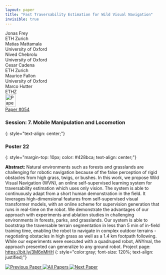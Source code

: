 ```yaml
---
layout: paper
title: "Fast Traversability Estimation for Wild Visual Navigation"
invisible: true
---
```

<div class="paper-authors">
<div class="paper-author-box">
    <div class="paper-author-name">Jonas Frey</div>
    <div class="paper-author-uni">ETH Zurich</div>
</div>
<div class="paper-author-box">
    <div class="paper-author-name">Matias Mattamala</div>
    <div class="paper-author-uni">University of Oxford</div>
</div>
<div class="paper-author-box">
    <div class="paper-author-name">Nived Chebrolu</div>
    <div class="paper-author-uni">University of Oxford</div>
</div>
<div class="paper-author-box">
    <div class="paper-author-name">Cesar Cadena</div>
    <div class="paper-author-uni">ETH Zurich</div>
</div>
<div class="paper-author-box">
    <div class="paper-author-name">Maurice Fallon</div>
    <div class="paper-author-uni">University of Oxford</div>
</div>
<div class="paper-author-box">
    <div class="paper-author-name">Marco Hutter</div>
    <div class="paper-author-uni">ETHZ</div>
</div>

</div><div class="paper-pdf">
<div> <a href="http://www.roboticsproceedings.org/rss19/p054.pdf"><img src="{{ site.baseurl }}/images/paper_link.png" alt="Paper Website" width = "33"  height = "40"/></a> </div>
<div> <a href="http://www.roboticsproceedings.org/rss19/p054.pdf">Paper&nbsp;#054</a> </div>
</div>

### Session: 7. Mobile Manipulation and Locomotion
{: style="text-align: center;"}

### Poster 22
{: style="margin-top: 10px; color: #428bca; text-align: center;"}

<b style="color: black;">Abstract: </b>Natural environments such as forests and grasslands are challenging for robotic navigation because of the false perception of rigid obstacles from high grass, twigs, or bushes. In this work, we propose Wild Visual Navigation (WVN), an online self-supervised learning system for traversability estimation which uses only vision. The system is able to continuously adapt from a short human demonstration in the field. It leverages high-dimensional features from self-supervised visual transformer models, with an online scheme for supervision generation that runs in real-time on the robot. We demonstrate the advantages of our approach with experiments and ablation studies in challenging environments in forests, parks, and grasslands. Our system is able to bootstrap the traversable terrain segmentation in less than 5 min of in-field training time, enabling the robot to navigate in complex outdoor terrains - negotiating obstacles in high grass as well as a 1.4 km footpath following. While our experiments were executed with a quadruped robot, ANYmal, the approach presented can generalize to any ground robot. Project page: https://bit.ly/3M6nMHH
{: style="color:gray; font-size: 120%; text-align: justified;"}


<div class="paper-menu">
<a href="{{ site.baseurl }}/program/papers/053/"> <img src="{{ site.baseurl }}/images/previous_paper_icon.png" alt="Previous Paper" title="Previous Paper"/> </a>
<a href="{{ site.baseurl }}/program/papers"><img src="{{ site.baseurl }}/images/overview_icon.png" alt="All Papers" title="All Papers"/> </a>
<a href="{{ site.baseurl }}/program/papers/055/"> <img src="{{ site.baseurl }}/images/next_paper_icon.png" alt="Next Paper" title="Next Paper"/> </a>

</div>
